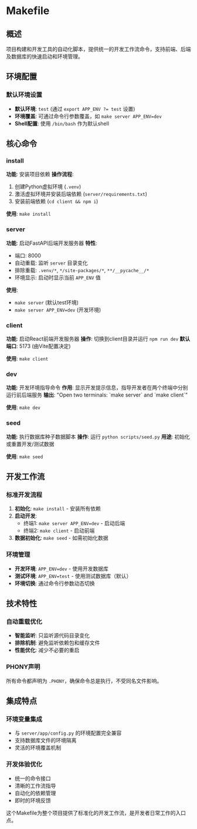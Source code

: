 # Makefile

## 概述
项目构建和开发工具的自动化脚本，提供统一的开发工作流命令，支持前端、后端及数据库的快速启动和环境管理。

## 环境配置

### 默认环境设置
- **默认环境**: `test` (通过 `export APP_ENV ?= test` 设置)
- **环境覆盖**: 可通过命令行参数覆盖，如 `make server APP_ENV=dev`
- **Shell配置**: 使用 `/bin/bash` 作为默认shell

## 核心命令

### install
**功能**: 安装项目依赖
**操作流程**:
1. 创建Python虚拟环境 (`.venv`)
2. 激活虚拟环境并安装后端依赖 (`server/requirements.txt`)
3. 安装前端依赖 (`cd client && npm i`)

**使用**: `make install`

### server
**功能**: 启动FastAPI后端开发服务器
**特性**:
- 端口: 8000
- 自动重载: 监听 `server` 目录变化
- 排除重载: `.venv/*`, `*/site-packages/*`, `**/__pycache__/*`
- 环境显示: 启动时显示当前 `APP_ENV` 值

**使用**: 
- `make server` (默认test环境)
- `make server APP_ENV=dev` (开发环境)

### client
**功能**: 启动React前端开发服务器
**操作**: 切换到client目录并运行 `npm run dev`
**默认端口**: 5173 (由Vite配置决定)

**使用**: `make client`

### dev
**功能**: 开发环境指导命令
**作用**: 显示开发提示信息，指导开发者在两个终端中分别运行前后端服务
**输出**: "Open two terminals: \`make server\` and \`make client\`"

**使用**: `make dev`

### seed
**功能**: 执行数据库种子数据脚本
**操作**: 运行 `python scripts/seed.py`
**用途**: 初始化或重置开发/测试数据

**使用**: `make seed`

## 开发工作流

### 标准开发流程
1. **初始化**: `make install` - 安装所有依赖
2. **启动开发**:
   - 终端1: `make server APP_ENV=dev` - 启动后端
   - 终端2: `make client` - 启动前端
3. **数据初始化**: `make seed` - 如需初始化数据

### 环境管理
- **开发环境**: `APP_ENV=dev` - 使用开发数据库
- **测试环境**: `APP_ENV=test` - 使用测试数据库（默认）
- **环境切换**: 通过命令行参数动态切换

## 技术特性

### 自动重载优化
- **智能监听**: 只监听源代码目录变化
- **排除机制**: 避免监听依赖包和缓存文件
- **性能优化**: 减少不必要的重启

### PHONY声明
所有命令都声明为 `.PHONY`，确保命令总是执行，不受同名文件影响。

## 集成特点

### 环境变量集成
- 与 `server/app/config.py` 的环境配置完全兼容
- 支持数据库文件的环境隔离
- 灵活的环境覆盖机制

### 开发体验优化
- 统一的命令接口
- 清晰的工作流指导
- 自动化的依赖管理
- 即时的环境反馈

这个Makefile为整个项目提供了标准化的开发工作流，是开发者日常工作的入口点。